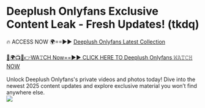 # Deeplush Onlyfans Exclusive Content Leak - Fresh Updates! (tkdq)

🔥 ACCESS NOW 🌍==►► <a href="https://tinyurl.com/kvy9nzfs" rel="nofollow">Deeplush Onlyfans Latest Collection</a>
<br><br>
[🔴🌍📺📱👉WA𝚃CH Now==►► CLICK HERE TO Deeplush Onlyfans 𝚆𝙰𝚃𝙲𝙷 NOW](https://tinyurl.com/kvy9nzfs)
<br><br>
Unlock Deeplush Onlyfans's private videos and photos today! Dive into the newest 2025 content updates and explore exclusive material you won’t find anywhere else.
<br>
<a href="https://tinyurl.com/kvy9nzfs" rel="nofollow" data-target="animated-image.originalLink"><img src="https://camo.githubusercontent.com/8a4f000d20f83aca3bf7ec5f350d767afa0574a8a352519fd8cfa583a6f93a33/68747470733a2f2f692e696d6775722e636f6d2f644a486b345a712e676966" data-canonical-src="https://i.imgur.com/dJHk4Zq.gif" style="max-width: 100%; display: inline-block;" data-target="animated-image.originalImage"></a>
<br>
